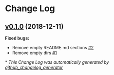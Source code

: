 # Change Log

## [v0.1.0](https://github.com/nathanurwin/test-bumpversion/tree/v0.1.0) (2018-12-11)
**Fixed bugs:**

- Remove empty README.md sections [\#2](https://github.com/NathanUrwin/test-bumpversion/issues/2)
- Remove empty dirs [\#1](https://github.com/NathanUrwin/test-bumpversion/issues/1)



\* *This Change Log was automatically generated by [github_changelog_generator](https://github.com/skywinder/Github-Changelog-Generator)*